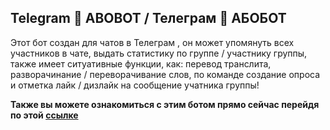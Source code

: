 <h2>Telegram 🤖 ABOBOT / Телеграм 🤖 АБОБОТ</h2>

Этот бот создан для чатов в Телеграм , он может упомянуть всех участников в чате, выдать статистику 
по группе / участнику группы, также имеет ситуативные функции, как: перевод транслита, разворачинание / 
переворачивание слов, по команде создание опроса и отметка лайк / дизлайк на сообщение учатника группы!

<b>Также вы можете ознакомиться с этим ботом прямо сейчас перейдя по этой <a href="https://t.me/abobusik_bot">ссылке</a></b>
